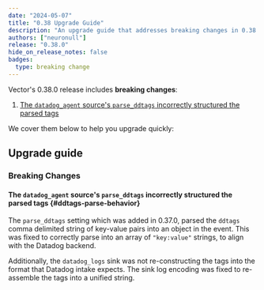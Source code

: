 ```yaml
---
date: "2024-05-07"
title: "0.38 Upgrade Guide"
description: "An upgrade guide that addresses breaking changes in 0.38.0"
authors: ["neuronull"]
release: "0.38.0"
hide_on_release_notes: false
badges:
  type: breaking change
---
```


Vector's 0.38.0 release includes **breaking changes**:

1. [The `datadog_agent` source's `parse_ddtags` incorrectly structured the parsed tags](#ddtags-parse-behavior)

We cover them below to help you upgrade quickly:

## Upgrade guide

### Breaking Changes

#### The `datadog_agent` source's `parse_ddtags` incorrectly structured the parsed tags {#ddtags-parse-behavior}

The `parse_ddtags` setting which was added in 0.37.0, parsed the `ddtags` comma delimited string of key-value pairs
into an object in the event. This was fixed to correctly parse into an array of `"key:value"` strings, to align
with the Datadog backend.

Additionally, the `datadog_logs` sink was not re-constructing the tags into the format that Datadog intake expects.
The sink log encoding was fixed to re-assemble the tags into a unified string.
